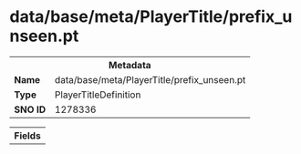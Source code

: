 <h1>data/base/meta/PlayerTitle/prefix_unseen.pt</h1><table><tr><th colspan="100%">Metadata</th></tr><tr><td><b>Name</b></td><td>data/base/meta/PlayerTitle/prefix_unseen.pt</td></tr><tr><td><b>Type</b></td><td>PlayerTitleDefinition</td></tr><tr><td><b>SNO ID</b></td><td>1278336</td></tr></table>

<table><tr><th colspan="100%">Fields</th></tr></table>


